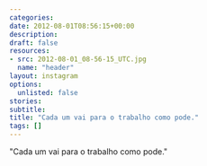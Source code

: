 ```yaml
---
categories:
date: 2012-08-01T08:56:15+00:00
description:
draft: false
resources:
- src: 2012-08-01_08-56-15_UTC.jpg
  name: "header"
layout: instagram
options:
  unlisted: false
stories:
subtitle:
title: "Cada um vai para o trabalho como pode."
tags: []
---
```


"Cada um vai para o trabalho como pode."
